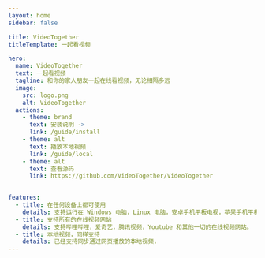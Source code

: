 ```yaml
---
layout: home
sidebar: false

title: VideoTogether
titleTemplate: 一起看视频

hero:
  name: VideoTogether
  text: 一起看视频
  tagline: 和你的家人朋友一起在线看视频，无论相隔多远
  image:
    src: logo.png
    alt: VideoTogether
  actions:
    - theme: brand
      text: 安装说明 ->
      link: /guide/install
    - theme: alt
      text: 播放本地视频
      link: /guide/local
    - theme: alt
      text: 查看源码
      link: https://github.com/VideoTogether/VideoTogether
    

features:
  - title: 在任何设备上都可使用
    details: 支持运行在 Windows 电脑，Linux 电脑，安卓手机平板电视，苹果手机平板电脑，通过 Airplay 甚至 Apple TV 也可以被完美支持。
  - title: 支持所有的在线视频网站
    details: 支持哔哩哔哩，爱奇艺，腾讯视频，Youtube 和其他一切的在线视频网站。
  - title: 本地视频，同样支持
    details: 已经支持同步通过网页播放的本地视频，
---
```



<script setup>
import Statistics from './.vitepress/components/Statistics.vue'
</script>
<Statistics />
